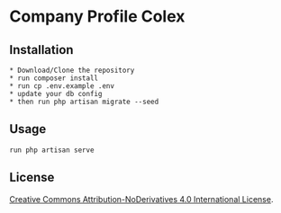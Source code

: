 # Company Profile Colex

## Installation

```
* Download/Clone the repository
* run composer install
* run cp .env.example .env
* update your db config
* then run php artisan migrate --seed
```

## Usage

```
run php artisan serve
```

## License

[Creative Commons Attribution-NoDerivatives 4.0 International License](https://creativecommons.org/licenses/by-nd/4.0/).
